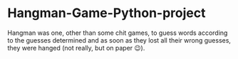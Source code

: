 # Hangman-Game-Python-project
Hangman was one, other than some chit games, to guess words according to the guesses determined and as soon as they lost all their wrong guesses, they were hanged (not really, but on paper 😉).

